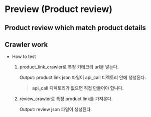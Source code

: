 # Preview (Product review)
Product review which match product details
---------------




## Crawler work
- How to test
  1. product_link_crawler로 특정 카테코리 url을 넣는다.
  
     Output: product link json 파일이 api_call 디렉토리 안에 생성된다.

     > __api_call 디렉토리가 없으면 직접 만들어야 합니다.__
  2. review_crawler로 특정 product link를 가져온다.

     Output: review json 파일이 생성된다.
